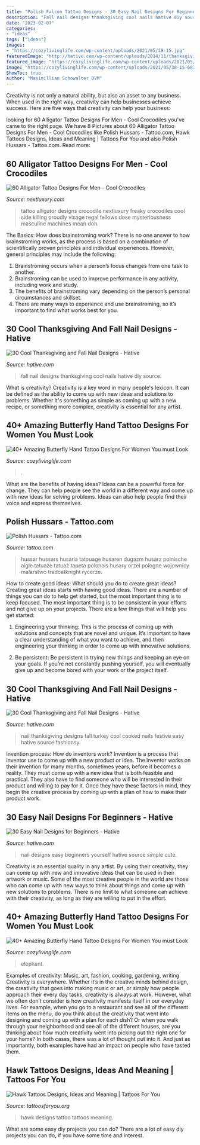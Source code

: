 ```yaml
---
title: "Polish Falcon Tattoo Designs - 30 Easy Nail Designs For Beginners"
description: "Fall nail designs thanksgiving cool nails hative diy source"
date: "2023-02-07"
categories:
- "ideas"
tags: ["ideas"]
images:
- "https://cozylivinglife.com/wp-content/uploads/2021/05/38-15.jpg"
featuredImage: "http://hative.com/wp-content/uploads/2014/11/thanksgiving-nail-designs/11-thanksgiving-and-fall-nail-designs.jpg"
featured_image: "https://cozylivinglife.com/wp-content/uploads/2021/05/38-15-683x1024.jpg"
image: "https://cozylivinglife.com/wp-content/uploads/2021/05/38-15-683x1024.jpg"
ShowToc: true
author: "Maximillian Schowalter DVM"
---
```



Creativity is not only a natural ability, but also an asset to any business. When used in the right way, creativity can help businesses achieve success. Here are five ways that creativity can help your business: 

	

		
looking for 60 Alligator Tattoo Designs For Men - Cool Crocodiles you've came to the right page. We have 8 Pictures about 60 Alligator Tattoo Designs For Men - Cool Crocodiles like Polish Hussars - Tattoo.com, Hawk Tattoos Designs, Ideas and Meaning | Tattoos For You and also Polish Hussars - Tattoo.com. Read more:
		
    
## 60 Alligator Tattoo Designs For Men - Cool Crocodiles

<img loading=lazy src="http://nextluxury.com/wp-content/uploads/freaky-alligator-tattoo-for-men-on-rib-cage-side.png" onerror="this.onerror=null;this.src='https://tse1.mm.bing.net/th?id=OIP.lautbCdY_RHDHZrqE7SMuAHaI5&amp;pid=15.1';" alt="60 Alligator Tattoo Designs For Men - Cool Crocodiles">

_Source: nextluxury.com_

>tattoo alligator designs crocodile nextluxury freaky crocodiles cool side killing proudly visage regal fellows dose mysteriousness masculine machines mean don. 

	

The Basics: How does brainstroming work?
There is no one answer to how brainstroming works, as the process is based on a combination of scientifically proven principles and individual experiences. However, general principles may include the following:
1. Brainstroming occurs when a person’s focus changes from one task to another.
2. Brainstroming can be used to improve performance in any activity, including work and study.
3. The benefits of brainstroming vary depending on the person’s personal circumstances and skillset.
4. There are many ways to experience and use brainstroming, so it’s important to find what works best for you.

    
## 30 Cool Thanksgiving And Fall Nail Designs - Hative

<img loading=lazy src="http://hative.com/wp-content/uploads/2014/11/thanksgiving-nail-designs/11-thanksgiving-and-fall-nail-designs.jpg" onerror="this.onerror=null;this.src='https://tse2.mm.bing.net/th?id=OIP.3U8uvacyvg3gOzJg5A-ZEQHaHY&amp;pid=15.1';" alt="30 Cool Thanksgiving and Fall Nail Designs - Hative">

_Source: hative.com_

>fall nail designs thanksgiving cool nails hative diy source. 

	

What is creativity?
Creativity is a key word in many people's lexicon. It can be defined as the ability to come up with new ideas and solutions to problems. Whether it's something as simple as coming up with a new recipe, or something more complex, creativity is essential for any artist.

    
## 40+ Amazing Butterfly Hand Tattoo Designs For Women You Must Look

<img loading=lazy src="https://cozylivinglife.com/wp-content/uploads/2021/05/38-15-683x1024.jpg" onerror="this.onerror=null;this.src='https://tse4.mm.bing.net/th?id=OIP.oSktvi9dghXXxeNkROUdSQHaLG&amp;pid=15.1';" alt="40+ Amazing Butterfly Hand Tattoo Designs For Women You must Look">

_Source: cozylivinglife.com_

>. 

	

What are the benefits of having ideas?
Ideas can be a powerful force for change. They can help people see the world in a different way and come up with new ideas for solving problems. Ideas can also help people find their voice and express themselves.

    
## Polish Hussars - Tattoo.com

<img loading=lazy src="https://www.tattoo.com/wp-content/uploads/files/helpfulphotos/hussar_by_dugazm.jpg" onerror="this.onerror=null;this.src='https://tse4.mm.bing.net/th?id=OIP.r_DlvBeDawjVo-5EMW8l-QHaLq&amp;pid=15.1';" alt="Polish Hussars - Tattoo.com">

_Source: tattoo.com_

>hussar hussars husaria tatouage husaren dugazm husarz polnische aigle tatuaże tatuaż tapeta polonais husary orzel pologne wojownicy malarstwo tradcatknight rycerze. 

	

How to create good ideas: What should you do to create great ideas?
Creating great ideas starts with having good ideas. There are a number of things you can do to help get started, but the most important thing is to keep focused. The most important thing is to be consistent in your efforts and not give up on your projects. There are a few things that will help you get started:
1. Engineering your thinking: This is the process of coming up with solutions and concepts that are novel and unique. It’s important to have a clear understanding of what you want to achieve, and then engineering your thinking in order to come up with innovative solutions.

2. Be persistent: Be persistent in trying new things and keeping an eye on your goals. If you’re not constantly pushing yourself, you will eventually give up and become bored with your work or the project itself.


    
## 30 Cool Thanksgiving And Fall Nail Designs - Hative

<img loading=lazy src="https://hative.com/wp-content/uploads/2014/11/thanksgiving-nail-designs/9-thanksgiving-and-fall-nail-designs.jpg" onerror="this.onerror=null;this.src='https://tse1.mm.bing.net/th?id=OIP.AKcxtM1HdSYUgljNnhOItgHaFp&amp;pid=15.1';" alt="30 Cool Thanksgiving and Fall Nail Designs - Hative">

_Source: hative.com_

>nail thanksgiving designs fall turkey cool cooked nails festive easy hative source fashionsy. 

	

Invention process: How do inventors work?
Invention is a process that inventor use to come up with a new product or idea. The inventor works on their invention for many months, sometimes years, before it becomes a reality. They must come up with a new idea that is both feasible and practical. They also have to find someone who will be interested in their product and willing to pay for it. Once they have these factors in mind, they begin the creative process by coming up with a plan of how to make their product work.

    
## 30 Easy Nail Designs For Beginners - Hative

<img loading=lazy src="https://hative.com/wp-content/uploads/2014/11/easy-nail-designs/3-easy-nail-designs-for-beginners.jpg" onerror="this.onerror=null;this.src='https://tse4.mm.bing.net/th?id=OIP.TS1cbllwvWKocoe2TT8BhQHaJ4&amp;pid=15.1';" alt="30 Easy Nail Designs for Beginners - Hative">

_Source: hative.com_

>nail designs easy beginners yourself hative source simple cute. 

	

Creativity is an essential quality in any artist. By using their creativity, they can come up with new and innovative ideas that can be used in their artwork or music. Some of the most creative people in the world are those who can come up with new ways to think about things and come up with new solutions to problems. There is no limit to what someone can achieve with their creativity, as long as they are willing to put in the effort.

    
## 40+ Amazing Butterfly Hand Tattoo Designs For Women You Must Look

<img loading=lazy src="https://cozylivinglife.com/wp-content/uploads/2021/05/38-15.jpg" onerror="this.onerror=null;this.src='https://tse1.mm.bing.net/th?id=OIP.u6KdMJfwKVk_K4z5t9lQjgHaLH&amp;pid=15.1';" alt="40+ Amazing Butterfly Hand Tattoo Designs For Women You must Look">

_Source: cozylivinglife.com_

>elephant. 

	

Examples of creativity: Music, art, fashion, cooking, gardening, writing
Creativity is everywhere. Whether it’s in the creative minds behind design, the creativity that goes into making music or art, or simply how people approach their every day tasks, creativity is always at work. However, what we often don’t consider is how creativity manifests itself in our everyday lives. For example, when you go to a restaurant and see all of the different items on the menu, do you think about the creativity that went into designing and coming up with a plan for each dish? Or when you walk through your neighborhood and see all of the different houses, are you thinking about how much creativity went into picking out the right one for your home? In both cases, there was a lot of thought put into it. And just as importantly, both examples have had an impact on people who have tasted them.

    
## Hawk Tattoos Designs, Ideas And Meaning | Tattoos For You

<img loading=lazy src="https://www.tattoosforyou.org/wp-content/uploads/2016/03/Hawk-Tattoo-Designs.jpg" onerror="this.onerror=null;this.src='https://tse1.mm.bing.net/th?id=OIP.ZanMpxKzwssT7YBmEVhQdwHaK2&amp;pid=15.1';" alt="Hawk Tattoos Designs, Ideas and Meaning | Tattoos For You">

_Source: tattoosforyou.org_

>hawk designs tattoo tattoos meaning. 

	

What are some easy diy projects you can do?
There are a lot of easy diy projects you can do, if you have some time and interest.

